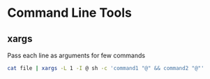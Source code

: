 # Command Line Tools

## xargs

Pass each line as arguments for few commands
```sh
cat file | xargs -L 1 -I @ sh -c 'command1 "@" && command2 "@"'
```
